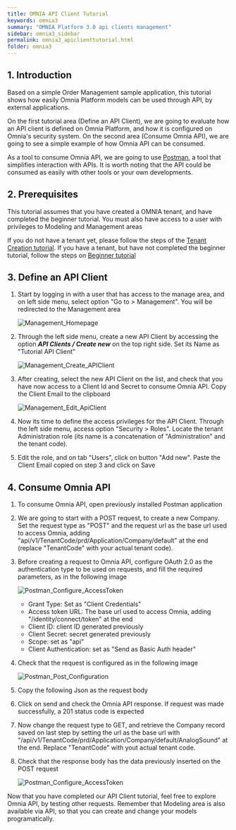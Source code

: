```yaml
---
title: OMNIA API Client Tutorial
keywords: omnia3
summary: "OMNIA Platform 3.0 api clients management"
sidebar: omnia3_sidebar
permalink: omnia3_apiclienttutorial.html
folder: omnia3
---
```


## 1. Introduction

Based on a simple Order Management sample application, this tutorial shows how easily Omnia Platform models can be used through API, by external applications.

On the first tutorial area (Define an API Client), we are going to evaluate how an API client is defined on Omnia Platform, and how it is configured on Omnia's security system. On the second area (Consume Omnia API), we are going to see a simple example of how Omnia API can be consumed.

As a tool to consume Omnia API, we are going to use [Postman](https://www.getpostman.com/), a tool that simplifies interaction with APIs. It is worth noting that the API could be consumed as easily with other tools or your own developments.


## 2. Prerequisites

This tutorial assumes that you have created a OMNIA tenant, and have completed the beginner tutorial. You must also have access to a user with privileges to Modeling and Management areas

If you do not have a tenant yet, please follow the steps of the [Tenant Creation tutorial](http://docs.numbersbelieve.com/omnia3_tenantcreation.html). If you have a tenant, but have not completed the beginner tutorial, follow the steps on [Beginner tutorial](http://docs.numbersbelieve.com/omnia3_beginnertutorial.html)


## 3. Define an API Client

1. Start by logging in with a user that has access to the manage area, and on left side menu, select option  "Go to > Management". You will be redirected to the Management area

    ![Management_Homepage](https://github.com/numbersbelieve/omnia3/raw/master/docs/tutorialPics/modelingTutorial/Manage-Homepage.PNG)

2. Through the left side menu, create a new API Client by accessing the option ***API Clients / Create new*** on the top right side. Set its Name as "Tutorial API Client"

    ![Management_Create_APIClient](https://raw.githubusercontent.com/numbersbelieve/omnia3/master/docs/tutorialPics/modelingTutorial/Manage-Create-APIClient.PNG)
    
3. After creating, select the new API Client on the list, and check that you have now access to a Client Id and Secret to consume Omnia API. Copy the Client Email to the clipboard

    ![Management_Edit_ApiClient](https://raw.githubusercontent.com/numbersbelieve/omnia3/master/docs/tutorialPics/modelingTutorial/Manage-Edit-APIClient.PNG)

4. Now its time to define the access privileges for the API Client. Through the left side menu, access option "Security > Roles". Locate the tenant Administration role (its name is a concatenation of "Administration" and the tenant code).

5. Edit the role, and on tab "Users", click on button "Add new". Paste the Client Email copied on step 3 and click on Save

## 4. Consume Omnia API 

1. To consume Omnia API, open previously installed Postman application

3. We are going to start with a POST request, to create a new Company. Set the request type as "POST" and the request url as the base url used to access Omnia, adding "api/v1/TenantCode/prd/Application/Company/default" at the end (replace "TenantCode" with your actual tenant code).

2. Before creating a request to Omnia API, configure OAuth 2.0 as the authentication type to be used on requests, and fill the required parameters, as in the following image

    ![Postman_Configure_AccessToken](https://raw.githubusercontent.com/numbersbelieve/omnia3/master/docs/tutorialPics/modelingTutorial/Postman-Configure-AccessToken.PNG)

    * Grant Type: Set as "Client Credentials"
    * Access token URL: The base url used to access Omnia, adding "/identity/connect/token" at the end
    * Client ID: client ID generated previously
    * Client Secret: secret generated previously
    * Scope: set as "api"
    * Client Authentication: set as "Send as Basic Auth header"

4. Check that the request is configured as in the following image

    ![Postman_Post_Configuration](https://raw.githubusercontent.com/numbersbelieve/omnia3/master/docs/tutorialPics/modelingTutorial/Postman-Post-Config.PNG)

4. Copy the following Json as the request body


5. Click on send and check the Omnia API response. If request was made successfully, a 201 status code is expected

6. Now change the request type to GET, and retrieve the Company record saved on last step by setting the url as the base url with "/api/v1/TenantCode/prd/Application/Company/default/AnalogSound" at the end. Replace "TenantCode" with yout actual tenant code.

7. Check that the response body has the data previously inserted on the POST request

    ![Postman_Configure_AccessToken](https://raw.githubusercontent.com/numbersbelieve/omnia3/master/docs/tutorialPics/modelingTutorial/Postman-Get-Request.PNG)

Now that you have completed our API Client tutorial, feel free to explore Omnia API, by testing other requests. Remember that Modeling area is also available via API, so that you can create and change your models programatically.
